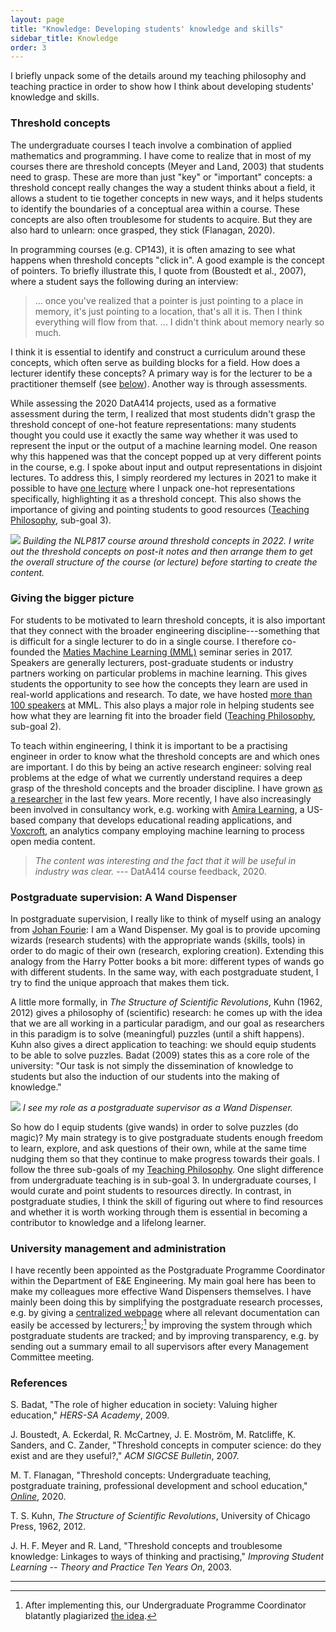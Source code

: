 ```yaml
---
layout: page
title: "Knowledge: Developing students' knowledge and skills"
sidebar_title: Knowledge
order: 3
---
```


I briefly unpack some of the details around my teaching philosophy and teaching practice in order to show how I think about developing students' knowledge and skills.

### Threshold concepts

The undergraduate courses I teach involve a combination of applied mathematics and programming. I have come to realize that in most of my courses there are threshold concepts (Meyer and Land, 2003) that students need to grasp. These are more than just "key" or "important" concepts: a threshold concept really changes the way a student thinks about a field, it allows a student to tie together concepts in new ways, and it helps students to identify the boundaries of a conceptual area within a course. These concepts are also often troublesome for students to acquire. But they are also hard to unlearn: once grasped, they stick (Flanagan, 2020).

In programming courses (e.g. CP143), it is often amazing to see what happens when threshold concepts "click in". A good example is the concept of pointers. To briefly illustrate this, I quote from (Boustedt et al., 2007), where a student says the following during an interview:

> ... once you've realized that a pointer is just pointing to a place in memory, it's just pointing to a location, that's all it is. Then I think everything will flow from that. ... I didn't think about memory nearly so much.

I think  it is essential to identify and construct a curriculum around these concepts, which often serve as building blocks for a field. How does a lecturer identify these concepts? A primary way is for the lecturer to be a practitioner themself (see [below](#giving-the-bigger-picture)). Another way is through assessments.

While assessing the 2020 DatA414 projects, used as a formative assessment during the term, I realized that most students didn't grasp the threshold concept of one-hot feature representations: many students thought you could use it exactly the same way whether it was used to represent the input or the output of a machine learning model. One reason why this happened was that the concept popped up at very different points in the course, e.g. I spoke about input and output representations in disjoint lectures. To address this, I simply reordered my lectures in 2021 to make it possible to have [one lecture](https://youtu.be/AoZdxBqw9n0&list=PLmZlBIcArwhNSvaKyVSoIEq0ewNX9KTC4) where I unpack one-hot representations specifically, highlighting it as a threshold concept. This also shows the importance of giving and pointing students to good resources ([Teaching Philosophy]({{site.url}}/philosophy/), sub-goal 3).

![]({{site.url}}/fig/20220518_075838.jpg)
*Building the NLP817 course around threshold concepts in 2022. I write out the threshold concepts on post-it notes and then arrange them to get the overall structure of the course (or lecture) before starting to create the content.*

### Giving the bigger picture

For students to be motivated to learn threshold concepts, it is also important that they connect with the broader engineering discipline---something that is difficult for a single lecturer to do in a single course. I therefore co-founded the [Maties Machine Learning (MML)](https://mml.sun.ac.za/) seminar series in 2017. Speakers are generally lecturers, post-graduate students or industry partners working on particular problems in machine learning. This gives students the opportunity to see how the concepts they learn are used in real-world applications and research. To date, we have hosted [more than 100 speakers](https://mml.sun.ac.za/talks) at MML. This also plays a major role in helping students see how what they are learning fit into the broader field ([Teaching Philosophy]({{site.url}}/philosophy/), sub-goal 2).

To teach within engineering, I think it is important to be a practising engineer in order to know what the threshold concepts are and which ones are important. I do this by being an active research engineer: solving real problems at the edge of what we currently understand requires a deep grasp of the threshold concepts and the broader discipline. I have grown [as a researcher](https://scholar.google.com/citations?user=F3dhs4kAAAAJ) in the last few years. More recently, I have also increasingly been involved in consultancy work, e.g. working with [Amira Learning](https://www.amiralearning.com), a US-based company that develops educational reading applications, and [Voxcroft](https://www.voxcroft.com/), an analytics company employing machine learning to process open media content.

> *The content was interesting and the fact that it will be useful in industry was clear.* --- DatA414 course feedback, 2020.

### Postgraduate supervision: A Wand Dispenser

In postgraduate supervision, I really like to think of myself using an analogy from [Johan Fourie](https://www.johanfourie.com/teaching/): I am a Wand Dispenser. My goal is to provide upcoming wizards (research students) with the appropriate wands (skills, tools) in order to do magic of their own (research, exploring creation). Extending this analogy from the Harry Potter books a bit more: different types of wands go with different students. In the same way, with each postgraduate student, I try to find the unique approach that makes them tick.

A little more formally, in *The Structure of Scientific Revolutions*, Kuhn (1962, 2012) gives a philosophy of (scientific) research: he comes up with the idea that we are all working in a particular paradigm, and our goal as researchers in this paradigm is to solve (meaningful) puzzles (until a shift happens). Kuhn also gives a direct application to teaching: we should equip students to be able to solve puzzles. Badat (2009) states this as a core role of the university: "Our task is not simply the dissemination of knowledge to students but also the induction of our students into the making of knowledge."

![]({{site.url}}/fig/wands.jpeg)
*I see my role as a postgraduate supervisor as a Wand Dispenser.*

So how do I equip students (give wands) in order to solve puzzles (do magic)? My main strategy is to give postgraduate students enough freedom to learn, explore, and ask questions of their own, while at the same time nudging them so that they continue to make progress towards their goals. I follow the three sub-goals of my [Teaching Philosophy]({{site.url}}/philosophy/). One slight difference from undergraduate teaching is in sub-goal 3. In undergraduate courses, I would curate and point students to resources directly. In contrast, in postgraduate studies, I think the skill of figuring out where to find resources and whether it is worth working through them is essential in becoming a contributor to knowledge and a lifelong learner.

### University management and administration

I have recently been appointed as the Postgraduate Programme Coordinator within the Department of E&E Engineering. My main goal here has been to make my colleagues more effective Wand Dispensers themselves. I have mainly been doing this by simplifying the postgraduate research processes, e.g. by giving a [centralized webpage](https://eepostgrads.sun.ac.za/) where all relevant documentation can easily be accessed by lecturers;[^1] by improving the system through which postgraduate students are tracked; and by improving transparency, e.g. by sending out a summary email to all supervisors after every Management Committee meeting.

### References

S. Badat, "The role of higher education in society: Valuing higher education," *HERS-SA Academy*, 2009.

J. Boustedt, A. Eckerdal, R. McCartney, J. E. Moström, M. Ratcliffe, K. Sanders, and C. Zander, "Threshold concepts in computer science: do they exist and are they useful?," *ACM SIGCSE Bulletin*, 2007.

M. T. Flanagan, "Threshold concepts: Undergraduate teaching, postgraduate training, professional development and school education," [*Online*](https://www.ee.ucl.ac.uk/~mflanaga/thresholds.html), 2020.

T. S. Kuhn, *The Structure of Scientific Revolutions*, University of Chicago Press, 1962, 2012.

J. H. F. Meyer and R. Land, "Threshold concepts and troublesome knowledge: Linkages to ways of thinking and practising," *Improving Student Learning -- Theory and Practice Ten Years On*, 2003.

* * *

[^1]: After implementing this, our Undergraduate Programme Coordinator blatantly plagiarized [the idea](https://eeundergrads.sun.ac.za/).